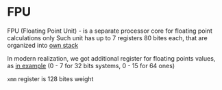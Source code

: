 # FPU

FPU (Floating Point Unit) - is a separate processor core for floating point calculations only
Such unit has up to 7 registers 80 bites each, that are organized into [own stack](./compute_float.S) 

In modern realization, we got additional register for floating points values, as [in example](./compute_floats_modern.S) (0 - 7 for 32 bits systems, 0 - 15 for 64 ones) 

`xmm` register is 128 bites weight
